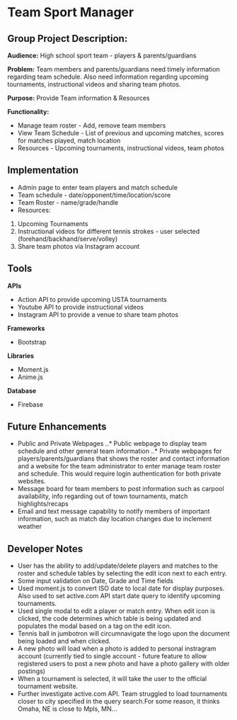 # Team Sport Manager

## Group Project Description: ##

**Audience:**
High school sport team - players & parents/guardians

**Problem:**
Team members and parents/guardians need timely information regarding team schedule.  Also need information regarding upcoming tournaments, instructional videos and sharing team photos.

**Purpose:**
Provide Team information & Resources

**Functionality:**
* Manage team roster - Add, remove team members
* View Team Schedule - List of previous and upcoming matches, scores for matches played, match location
* Resources - Upcoming tournaments, instructional videos, team photos

## Implementation ##

* Admin page to enter team players and match schedule
* Team schedule - date/opponent/time/location/score
* Team Roster - name/grade/handle
* Resources: 

1. Upcoming Tournaments
1. Instructional videos for different tennis strokes - user selected (forehand/backhand/serve/volley)
1. Share team photos via Instagram account

## Tools ##

**APIs**
* Action API to provide upcoming USTA tournaments
* Youtube API to provide instructional videos
* Instagram API to provide a venue to share team photos

**Frameworks**
* Bootstrap

**Libraries**
* Moment.js
* Anime.js

**Database**
* Firebase

## Future Enhancements ##

* Public and Private Webpages
..* Public webpage to display team schedule and other general team information
..* Private webpages for players/parents/guardians that shows the roster and contact information and a website for the team administrator to enter manage team roster and schedule. This would require login authentication for both private websites.
* Message board for team members to post information such as carpool availability, info regarding out of town tournaments, match highlights/recaps
* Email and text message capability to notify members of important information, such as match day location changes due to inclement weather

## Developer Notes ##

* User has the ability to add/update/delete players and matches to the roster and schedule tables by selecting the edit icon next to each entry.
* Some input validation on Date, Grade and Time fields
* Used moment.js to convert ISO date to local date for display purposes. Also used to set active.com API start date query to identify upcoming tournaments.
* Used single modal to edit a player or match entry. When edit icon is clicked, the code determines which table is being updated and populates the modal based on a tag on the edit icon.
* Tennis ball in jumbotron will circumnavigate the logo upon the document being loaded and when clicked.
* A new photo will load when a photo is added to personal instragram account (currently tied to single account - future feature to allow registered users to post a new photo and have a photo gallery with older postings)
* When a tournament is selected, it will take the user to the official tournament website.
* Further investigate active.com API. Team struggled to load tournaments closer to city specified in the query search.For some reason, it thinks Omaha, NE is close to Mpls, MN...
